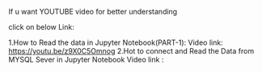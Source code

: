 If u want YOUTUBE video for better understanding 

click on below Link:

1.How to Read the data in Jupyter Notebook(PART-1):
  Video link: https://youtu.be/z9X0C5Omnog
2.Hot to connect and Read the Data from MYSQL Sever in Jupyter Notebook
  Video link :
